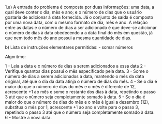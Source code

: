 1.a) A entrada do problema é composta por duas informações: uma data, a qual deve conter o dia, mês e ano; e o número de dias que o usuário gostaria de adicionar à data fornecida. Já o conjunto de saída é composto por uma nova data, com o mesmo formato de dia, mês e ano. A relação entre as datas e o número de dias a ser adicionado é que deve-se adicionar o número de dias à data obedecendo a a data final do mês em questão, já que nem todo mês do ano possui a mesma quantidade de dias. 

b) Lista de instruções elementares permitidas:
    - somar números

Algoritmo:

1 - Leia a data e o número de dias a serem adicionados a essa data
2 - Verifique quantos dias possui o mês especificado pela data.
3 - Some o número de dias a serem adicionados a data, mantendo o mês da data original, até que o dia da data atinja o número de dias do mês.
4 - Se o dia é maior do que o número de dias do mês e o mês é diferente de 12, acrescente +1 ao mês e some o restante dos dias à data, repetindo o passo 3 até que o número seja completamente somado à data. 
5 - Se o dia é maior do que o número de dias do mês e o mês é igual a dezembro (12), substitua o mês por 1, acrescente +1 ao ano e volte para o passo 3, repetindo o passo 3 até que o número seja completamente somado à data. 
6 - Mostre a nova data.
